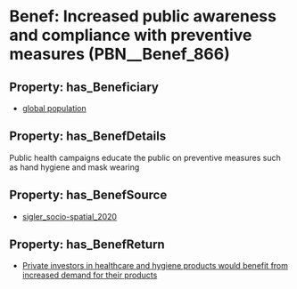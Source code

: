 # Benef: __Increased public awareness and compliance with preventive measures__ (PBN__Benef_866)

## Property: has_Beneficiary

* [global population](../Stakeholder/PBN__Stakeholder_278)

## Property: has_BenefDetails

Public health campaigns educate the public on preventive measures such as hand hygiene and mask wearing

## Property: has_BenefSource

* [sigler_socio-spatial_2020](../Article/PBN__Article_175)

## Property: has_BenefReturn

* [Private investors in healthcare and hygiene products would benefit from increased demand for their products](../BenefReturn/PBN__BenefReturn_947)

